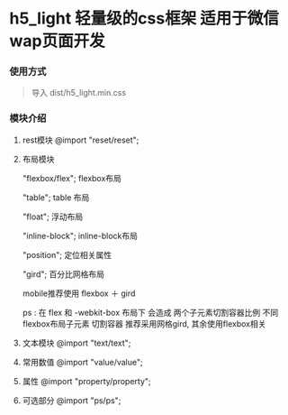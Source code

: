 h5_light 轻量级的css框架 适用于微信 wap页面开发
==
### 使用方式
> 导入 dist/h5_light.min.css


### 模块介绍   
1. rest模块 
@import "reset/reset";

2. 布局模块 
   
    "flexbox/flex"; flexbox布局

     "table"; table 布局
    
   "float"; 浮动布局
    
    "inline-block"; inline-block布局
    
    "position"; 定位相关属性
    
     "gird";   百分比网格布局
    

    mobile推荐使用 flexbox ＋ gird
    
    ps :  在 flex 和 -webkit-box 布局下 会造成 两个子元素切割容器比例 不同
          flexbox布局子元素 切割容器 推荐采用网格gird, 其余使用flexbox相关
    
    

3. 文本模块
@import "text/text";

4. 常用数值
@import "value/value";

5. 属性
@import "property/property";

6. 可选部分
@import "ps/ps";

